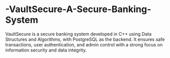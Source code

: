 # -VaultSecure-A-Secure-Banking-System
VaultSecure is a secure banking system developed in C++ using Data Structures and Algorithms, with PostgreSQL as the backend. It ensures safe transactions, user authentication, and admin control with a strong focus on information security and data integrity.
